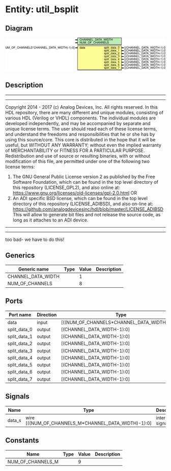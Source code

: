 # Entity: util_bsplit

## Diagram

![Diagram](util_bsplit.svg "Diagram")
## Description

***************************************************************************
 ***************************************************************************
 Copyright 2014 - 2017 (c) Analog Devices, Inc. All rights reserved.
 In this HDL repository, there are many different and unique modules, consisting
 of various HDL (Verilog or VHDL) components. The individual modules are
 developed independently, and may be accompanied by separate and unique license
 terms.
 The user should read each of these license terms, and understand the
 freedoms and responsibilities that he or she has by using this source/core.
 This core is distributed in the hope that it will be useful, but WITHOUT ANY
 WARRANTY; without even the implied warranty of MERCHANTABILITY or FITNESS FOR
 A PARTICULAR PURPOSE.
 Redistribution and use of source or resulting binaries, with or without modification
 of this file, are permitted under one of the following two license terms:
   1. The GNU General Public License version 2 as published by the
      Free Software Foundation, which can be found in the top level directory
      of this repository (LICENSE_GPL2), and also online at:
      <https://www.gnu.org/licenses/old-licenses/gpl-2.0.html>
 OR
   2. An ADI specific BSD license, which can be found in the top level directory
      of this repository (LICENSE_ADIBSD), and also on-line at:
      https://github.com/analogdevicesinc/hdl/blob/master/LICENSE_ADIBSD
      This will allow to generate bit files and not release the source code,
      as long as it attaches to an ADI device.
 ***************************************************************************
 ***************************************************************************
 too bad- we have to do this!
 
## Generics

| Generic name       | Type | Value | Description |
| ------------------ | ---- | ----- | ----------- |
| CHANNEL_DATA_WIDTH |      | 1     |             |
| NUM_OF_CHANNELS    |      | 8     |             |
## Ports

| Port name    | Direction | Type                                         | Description |
| ------------ | --------- | -------------------------------------------- | ----------- |
| data         | input     | [((NUM_OF_CHANNELS*CHANNEL_DATA_WIDTH)-1):0] |             |
| split_data_0 | output    | [(CHANNEL_DATA_WIDTH-1):0]                   |             |
| split_data_1 | output    | [(CHANNEL_DATA_WIDTH-1):0]                   |             |
| split_data_2 | output    | [(CHANNEL_DATA_WIDTH-1):0]                   |             |
| split_data_3 | output    | [(CHANNEL_DATA_WIDTH-1):0]                   |             |
| split_data_4 | output    | [(CHANNEL_DATA_WIDTH-1):0]                   |             |
| split_data_5 | output    | [(CHANNEL_DATA_WIDTH-1):0]                   |             |
| split_data_6 | output    | [(CHANNEL_DATA_WIDTH-1):0]                   |             |
| split_data_7 | output    | [(CHANNEL_DATA_WIDTH-1):0]                   |             |
## Signals

| Name   | Type                                                | Description       |
| ------ | --------------------------------------------------- | ----------------- |
| data_s | wire [((NUM_OF_CHANNELS_M*CHANNEL_DATA_WIDTH)-1):0] | internal signals  |
## Constants

| Name              | Type | Value | Description |
| ----------------- | ---- | ----- | ----------- |
| NUM_OF_CHANNELS_M |      | 9     |             |
